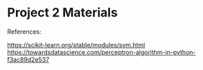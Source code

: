 # Project 2 Materials

References:

https://scikit-learn.org/stable/modules/svm.html
https://towardsdatascience.com/perceptron-algorithm-in-python-f3ac89d2e537

